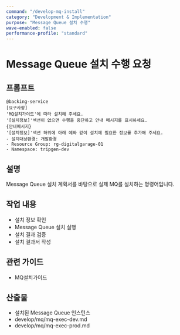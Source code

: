 ```yaml
---
command: "/develop-mq-install"
category: "Development & Implementation"
purpose: "Message Queue 설치 수행"
wave-enabled: false
performance-profile: "standard"
---
```


# Message Queue 설치 수행 요청

## 프롬프트
```
@backing-service 
[요구사항]
'MQ설치가이드'에 따라 설치해 주세요.  
'[설치정보]'섹션이 없으면 수행을 중단하고 안내 메시지를 표시하세요.  
{안내메시지}
'[설치정보]'섹션 하위에 아래 예와 같이 설치에 필요한 정보를 추가해 주세요.  
- 설치대상환경: 개발환경
- Resource Group: rg-digitalgarage-01
- Namespace: tripgen-dev
```

## 설명
Message Queue 설치 계획서를 바탕으로 실제 MQ를 설치하는 명령어입니다.

## 작업 내용
- 설치 정보 확인
- Message Queue 설치 실행
- 설치 결과 검증
- 설치 결과서 작성

## 관련 가이드
- MQ설치가이드

## 산출물
- 설치된 Message Queue 인스턴스
- develop/mq/mq-exec-dev.md
- develop/mq/mq-exec-prod.md